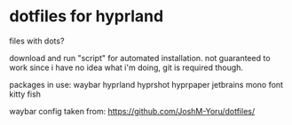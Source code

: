 # dotfiles for hyprland
files with dots?


download and run "script" for automated installation. not guaranteed to work since i have no idea what i'm doing, git is required though.

packages in use:
waybar hyprland hyprshot hyprpaper jetbrains mono font kitty fish

waybar config taken from: https://github.com/JoshM-Yoru/dotfiles/

